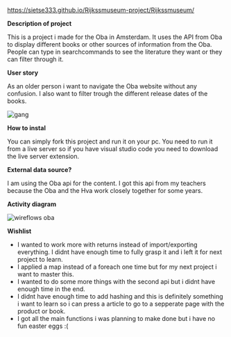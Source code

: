 https://sietse333.github.io/Rijkssmuseum-project/Rijkssmuseum/

**Description of project**

This is a project i made for the Oba in Amsterdam. It uses the API from Oba to display different books or other sources of information from the Oba. People can type in searchcommands to see the literature they want or they can filter through it.

**User story**

As an older person i want to navigate the Oba website without any confusion. I also want to filter trough the different release dates of the books.

![gang](https://user-images.githubusercontent.com/43068118/158881159-ba67a5a8-ce33-433e-b105-61a8146ea813.png)



**How to instal**

You can simply fork this project and run it on your pc. You need to run it from a live server so if you have visual studio code you need to download the live server extension. 

**External data source?**

I am using the Oba api for the content. I got this api from my teachers because the Oba and the Hva work closely together for some years.

**Activity diagram**

![wireflows oba](https://user-images.githubusercontent.com/43068118/158977258-e2edeb8c-0c46-4e69-aa20-a06fa14c8f4c.jpg)


**Wishlist**

- I wanted to work more with returns instead of import/exporting everything. I didnt have enough time to fully grasp it and i left it for next project to learn. 
- I applied a map instead of a foreach one time but for my next project i want to master this. 
- I wanted to do some more things with the second api but i didnt have enough time in the end. 
- I didnt have enough time to add hashing and this is definitely something i want to learn so i can press a article to go to a sepperate page with the product or book.
- I got all the main functions i was planning to make done but i have no fun easter eggs :(

